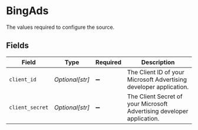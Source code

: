 # BingAds

The values required to configure the source.


## Fields

| Field                                                                  | Type                                                                   | Required                                                               | Description                                                            |
| ---------------------------------------------------------------------- | ---------------------------------------------------------------------- | ---------------------------------------------------------------------- | ---------------------------------------------------------------------- |
| `client_id`                                                            | *Optional[str]*                                                        | :heavy_minus_sign:                                                     | The Client ID of your Microsoft Advertising developer application.     |
| `client_secret`                                                        | *Optional[str]*                                                        | :heavy_minus_sign:                                                     | The Client Secret of your Microsoft Advertising developer application. |